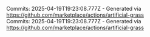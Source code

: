 Commits: 2025-04-19T19:23:08.777Z - Generated via https://github.com/marketplace/actions/artificial-grass
<br>
Commits: 2025-04-19T19:23:08.777Z - Generated via https://github.com/marketplace/actions/artificial-grass
<br>
